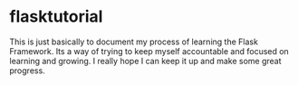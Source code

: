 # flasktutorial
This is just basically to document my process of learning the Flask Framework.
Its a way of trying to keep myself accountable and focused on learning and growing.
I really hope I can keep it up and make some great progress.
